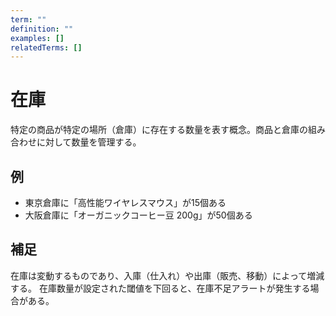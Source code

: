 ```yaml
---
term: ""
definition: ""
examples: []
relatedTerms: []
---
```


# 在庫

特定の商品が特定の場所（倉庫）に存在する数量を表す概念。商品と倉庫の組み合わせに対して数量を管理する。

## 例

- 東京倉庫に「高性能ワイヤレスマウス」が15個ある
- 大阪倉庫に「オーガニックコーヒー豆 200g」が50個ある

## 補足

在庫は変動するものであり、入庫（仕入れ）や出庫（販売、移動）によって増減する。
在庫数量が設定された閾値を下回ると、在庫不足アラートが発生する場合がある。